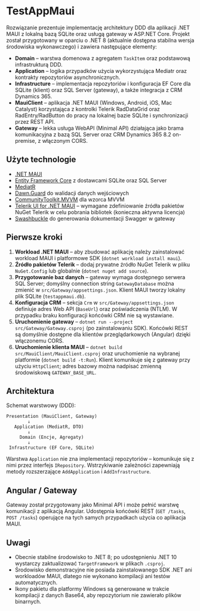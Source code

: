 # TestAppMaui

Rozwiązanie prezentuje implementację architektury DDD dla aplikacji .NET MAUI z lokalną bazą SQLite oraz usługą gateway w ASP.NET Core. Projekt został przygotowany w oparciu o .NET 8 (aktualnie dostępna stabilna wersja środowiska wykonawczego) i zawiera następujące elementy:

- **Domain** – warstwa domenowa z agregatem `TaskItem` oraz podstawową infrastrukturą DDD.
- **Application** – logika przypadków użycia wykorzystująca Mediatr oraz kontrakty repozytoriów asynchronicznych.
- **Infrastructure** – implementacja repozytoriów i konfiguracja EF Core dla SQLite (klient) oraz SQL Server (gateway), a także integracja z CRM Dynamics 365.
- **MauiClient** – aplikacja .NET MAUI (Windows, Android, iOS, Mac Catalyst) korzystająca z kontrolki Telerik RadDataGrid oraz RadEntry/RadButton do pracy na lokalnej bazie SQLite i synchronizacji przez REST API.
- **Gateway** – lekka usługa WebAPI (Minimal API) działająca jako brama komunikacyjna z bazą SQL Server oraz CRM Dynamics 365 8.2 on-premise, z włączonym CORS.

## Użyte technologie

- [.NET MAUI](https://learn.microsoft.com/dotnet/maui/what-is-maui)
- [Entity Framework Core](https://learn.microsoft.com/ef/core/) z dostawcami SQLite oraz SQL Server
- [MediatR](https://github.com/jbogard/MediatR)
- [Dawn.Guard](https://github.com/Enkomio/Dawn) do walidacji danych wejściowych
- [CommunityToolkit.MVVM](https://learn.microsoft.com/dotnet/communitytoolkit/mvvm/) dla wzorca MVVM
- [Telerik UI for .NET MAUI](https://www.telerik.com/maui-ui) – wymagane zdefiniowanie źródła pakietów NuGet Telerik w celu pobrania bibliotek (konieczna aktywna licencja)
- [Swashbuckle](https://github.com/domaindrivendev/Swashbuckle.AspNetCore) do generowania dokumentacji Swagger w gateway

## Pierwsze kroki

1. **Workload .NET MAUI** – aby zbudować aplikację należy zainstalować workload MAUI i platformowe SDK (`dotnet workload install maui`).
2. **Źródło pakietów Telerik** – dodaj prywatne źródło NuGet Telerik w pliku `NuGet.Config` lub globalnie (`dotnet nuget add source`).
3. **Przygotowanie baz danych** – gateway wymaga dostępnego serwera SQL Server; domyślny connection string `GatewayDatabase` można zmienić w `src/Gateway/appsettings.json`. Klient MAUI tworzy lokalny plik SQLite (`testappmaui.db`).
4. **Konfiguracja CRM** – sekcja `Crm` w `src/Gateway/appsettings.json` definiuje adres Web API (`BaseUrl`) oraz poświadczenia (NTLM). W przypadku braku konfiguracji końcówki CRM nie są wystawiane.
5. **Uruchomienie gateway** – `dotnet run --project src/Gateway/Gateway.csproj` (po zainstalowaniu SDK). Końcówki REST są domyślnie dostępne dla klientów przeglądarkowych (Angular) dzięki włączonemu CORS.
6. **Uruchomienie klienta MAUI** – `dotnet build src/MauiClient/MauiClient.csproj` oraz uruchomienie na wybranej platformie (`dotnet build -t:Run`). Klient komunikuje się z gateway przy użyciu `HttpClient`; adres bazowy można nadpisać zmienną środowiskową `GATEWAY_BASE_URL`.

## Architektura

Schemat warstwowy (DDD):

```
Presentation (MauiClient, Gateway)
        ↓
   Application (MediatR, DTO)
        ↓
     Domain (Encje, Agregaty)
        ↓
 Infrastructure (EF Core, SQLite)
```

Warstwa `Application` nie zna implementacji repozytoriów – komunikuje się z nimi przez interfejs `IRepository`. Wstrzykiwanie zależności zapewniają metody rozszerzające `AddApplication` i `AddInfrastructure`.

## Angular / Gateway

Gateway został przygotowany jako Minimal API i może pełnić warstwę komunikacji z aplikacją Angular. Udostępnia końcówki REST (`GET /tasks`, `POST /tasks`) operujące na tych samych przypadkach użycia co aplikacja MAUI.

## Uwagi

- Obecnie stabilne środowisko to .NET 8; po udostępnieniu .NET 10 wystarczy zaktualizować `TargetFramework` w plikach `.csproj`.
- Środowisko demonstracyjne nie posiada zainstalowanego SDK .NET ani workloadów MAUI, dlatego nie wykonano kompilacji ani testów automatycznych.
- Ikony pakietu dla platformy Windows są generowane w trakcie kompilacji z danych Base64, aby repozytorium nie zawierało plików binarnych.
